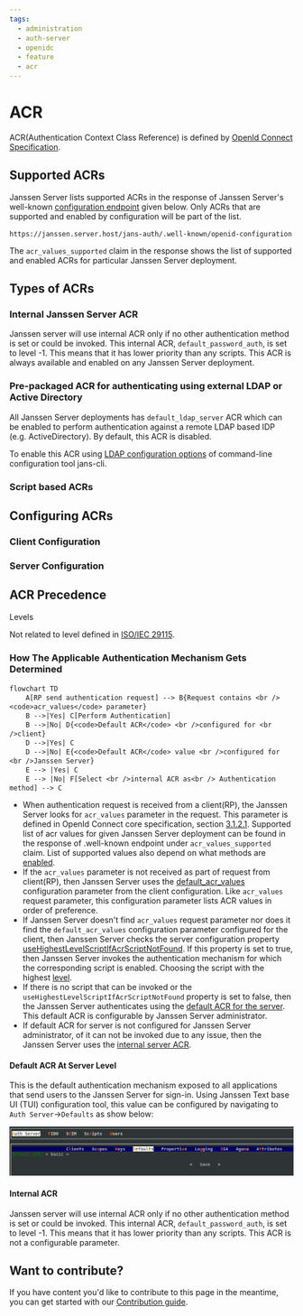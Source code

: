 ```yaml
---
tags:
  - administration
  - auth-server
  - openidc
  - feature
  - acr
---
```


# ACR 

ACR(Authentication Context Class Reference) is defined by [OpenId Connect Specification](https://openid.net/specs/openid-connect-core-1_0.html#Terminology).

## Supported ACRs

Janssen Server lists supported ACRs in the response of Janssen Server's well-known
[configuration endpoint](./configuration.md) given below. Only ACRs that are supported and enabled by configuration
will be part of the list.

```text
https://janssen.server.host/jans-auth/.well-known/openid-configuration
```

The `acr_values_supported` claim in the response shows the list of supported and enabled ACRs for particular Janssen Server 
deployment.

## Types of ACRs

### Internal Janssen Server ACR

Janssen server will use internal ACR only if no other authentication method is set or could be invoked.
This internal ACR, `default_password_auth`, is set to level -1. This means that it has lower
priority than any scripts. This ACR is always available and enabled on any Janssen Server deployment.

### Pre-packaged ACR for authenticating using external LDAP or Active Directory

All Janssen Server deployments has `default_ldap_server` ACR which can be enabled to perform authentication against a
remote LDAP based IDP (e.g. ActiveDirectory). By default, this ACR is disabled.

To enable this ACR using [LDAP configuration options](../../config-guide/jans-cli/cli-ldap-configuration.md) of command-line configuration tool jans-cli.

### Script based ACRs



## Configuring ACRs

### Client Configuration

### Server Configuration

## ACR Precedence

Levels 

Not related to level defined in [ISO/IEC 29115](https://www.iso.org/standard/45138.html).


### How The Applicable Authentication Mechanism Gets Determined

```mermaid
flowchart TD
    A[RP send authentication request] --> B{Request contains <br /><code>acr_values</code> parameter}
    B -->|Yes| C[Perform Authentication]
    B -->|No| D{<code>Default ACR</code> <br />configured for <br />client}
    D -->|Yes| C
    D -->|No| E{<code>Default ACR</code> value <br />configured for <br />Janssen Server}
    E --> |Yes| C
    E --> |No| F[Select <br />internal ACR as<br /> Authentication method] --> C
```

- When authentication request is received from a client(RP), the Janssen Server looks for `acr_values` parameter in
  the request. This parameter is defined in OpenId Connect core specification,
  section [3.1.2.1](https://openid.net/specs/openid-connect-core-1_0.html#AuthRequest).
  Supported list of acr values for given Janssen Server deployment can be found in the response of .well-known endpoint
  under `acr_values_supported` claim. List of supported values also depend on what methods are
  [enabled](#enabling-an-authentication-mechanism).
- If the `acr_values` parameter is not received as part of request from client(RP), then Janssen Server uses the
  [default_acr_values](#authentication-method-for-a-client--rp--) configuration parameter from the client configuration.
  Like `acr_values` request parameter, this configuration parameter lists ACR values in order of preference.
- If Janssen Server doesn't find `acr_values` request parameter nor does it find the `default_acr_values` configuration
  parameter configured for the client, then Janssen Server checks the server configuration property
  [useHighestLevelScriptIfAcrScriptNotFound](../../reference/json/properties/janssenauthserver-properties.md#usehighestlevelscriptifacrscriptnotfound).
  If this property is set to true, then Janssen Server invokes the authentication mechanism for which the corresponding
  script is enabled. Choosing the script with the highest [level](#level--rank--of-an-authentication-mechanism-).
- If there is no script that can be invoked or the `useHighestLevelScriptIfAcrScriptNotFound` property is set to false,
  then the Janssen Server authenticates using the [default ACR for the server](#default-acr-at-server-level). This default ACR is
  configurable by Janssen Server administrator.
- If default ACR for server is not configured for Janssen Server administrator, of it can not be invoked due to any
  issue, then the Janssen Server uses the [internal server ACR](#internal-acr).

#### Default ACR At Server Level

This is the default authentication mechanism exposed to all applications that send users to the
Janssen Server for sign-in. Using Janssen Text base UI (TUI) configuration
tool, this value can be configured by navigating to `Auth Server`->`Defaults` as show below:

![](../../../../docs/assets/jans-tui-auth-server-default.png)

#### Internal ACR

Janssen server will use internal ACR only if no other authentication method is set or could be invoked.
This internal ACR, `default_password_auth`, is set to level -1. This means that it has lower
priority than any scripts. This ACR is not a configurable parameter.

## Want to contribute?

If you have content you'd like to contribute to this page in the meantime, you can get started with our [Contribution guide](https://docs.jans.io/head/CONTRIBUTING/).